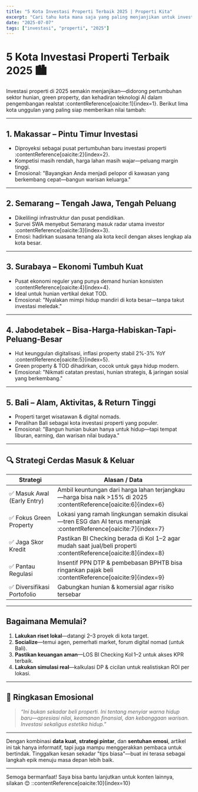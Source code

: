 ```yaml
---
title: "5 Kota Investasi Properti Terbaik 2025 | Properti Kita"
excerpt: "Cari tahu kota mana saja yang paling menjanjikan untuk investasi properti di Indonesia tahun 2025!"
date: "2025-07-07"
tags: ["investasi", "properti", "2025"]
---
```


# 5 Kota Investasi Properti Terbaik 2025 🏙️

Investasi properti di 2025 semakin menjanjikan—didorong pertumbuhan sektor hunian, green property, dan kehadiran teknologi AI dalam pengembangan realstat :contentReference[oaicite:1]{index=1}. Berikut lima kota unggulan yang paling siap memberikan nilai tambah:

---

## 1. Makassar – Pintu Timur Investasi
- Diproyeksi sebagai pusat pertumbuhan baru investasi properti :contentReference[oaicite:2]{index=2}.
- Kompetisi masih rendah, harga lahan masih wajar—peluang margin tinggi.
- Emosional: "Bayangkan Anda menjadi pelopor di kawasan yang berkembang cepat—bangun warisan keluarga."

---

## 2. Semarang – Tengah Jawa, Tengah Peluang
- Dikelilingi infrastruktur dan pusat pendidikan.
- Survei SWA menyebut Semarang masuk radar utama investor :contentReference[oaicite:3]{index=3}.
- Emosi: hadirkan suasana tenang ala kota kecil dengan akses lengkap ala kota besar.

---

## 3. Surabaya – Ekonomi Tumbuh Kuat
- Pusat ekonomi reguler yang punya demand hunian konsisten :contentReference[oaicite:4]{index=4}.
- Ideal untuk hunian vertikal dekat TOD.
- Emosional: "Nyalakan mimpi hidup mandiri di kota besar—tanpa takut investasi meledak."

---

## 4. Jabodetabek – Bisa-Harga-Habiskan-Tapi-Peluang-Besar
- Hut keunggulan digitalisasi, inflasi property stabil 2%-3% YoY :contentReference[oaicite:5]{index=5}.
- Green property & TOD dihadirkan, cocok untuk gaya hidup modern.
- Emosional: "Nikmati catatan prestasi, hunian strategis, & jaringan sosial yang berkembang."

---

## 5. Bali – Alam, Aktivitas, & Return Tinggi
- Properti target wisatawan & digital nomads.
- Peralihan Bali sebagai kota investasi properti yang populer.
- Emosional: "Bangun hunian bukan hanya untuk hidup—tapi tempat liburan, earning, dan warisan nilai budaya."

---

## 🔍 Strategi Cerdas Masuk & Keluar

| Strategi                     | Alasan / Data                                                                 |
|-----------------------------|--------------------------------------------------------------------------------|
| ✅ Masuk Awal (Early Entry) | Ambil keuntungan dari harga lahan terjangkau—harga bisa naik >15% di 2025 :contentReference[oaicite:6]{index=6} |
| ✅ Fokus Green Property      | Lokasi yang ramah lingkungan semakin disukai—tren ESG dan AI terus menanjak :contentReference[oaicite:7]{index=7} |
| ✅ Jaga Skor Kredit         | Pastikan BI Checking berada di Kol 1–2 agar mudah saat jual/beli properti :contentReference[oaicite:8]{index=8} |
| ✅ Pantau Regulasi         | Insentif PPN DTP & pembebasan BPHTB bisa ringankan pajak beli :contentReference[oaicite:9]{index=9} |
| ✅ Diversifikasi Portofolio| Gabungkan hunian & komersial agar risiko tersebar |

---

## Bagaimana Memulai?

1. **Lakukan riset lokal**—datangi 2–3 proyek di kota target.
2. **Socialize**—temui agen, pemerhati market, forum digital nomad (untuk Bali).
3. **Pastikan keuangan aman**—LOS BI Checking Kol 1–2 untuk akses KPR terbaik.
4. **Lakukan simulasi real**—kalkulasi DP & cicilan untuk realistiskan ROI per lokasi.

---

## 🔁 Ringkasan Emosional
> *“Ini bukan sekadar beli properti. Ini tentang menyiar warna hidup baru—apresiasi nilai, keamanan finansial, dan kebanggaan warisan. Investasi sekaligus estetika hidup.”*

---

Dengan kombinasi **data kuat**, **strategi pintar**, dan **sentuhan emosi**, artikel ini tak hanya informatif, tapi juga mampu menggerakkan pembaca untuk bertindak. Tinggalkan kesan sekadar "tips biasa"—buat ini terasa sebagai langkah epik menuju masa depan lebih baik.

---

Semoga bermanfaat! Saya bisa bantu lanjutkan untuk konten lainnya, silakan 😊
::contentReference[oaicite:10]{index=10}
